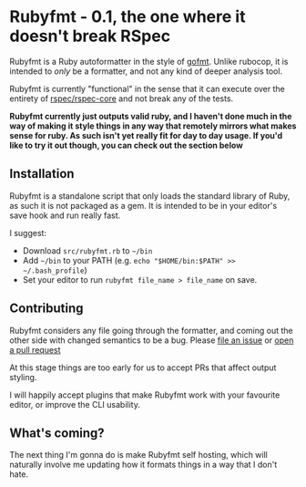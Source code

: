 # Rubyfmt - 0.1, the one where it doesn't break RSpec

Rubyfmt is a Ruby autoformatter in the style of
[gofmt](https://golang.org/cmd/gofmt/).  Unlike rubocop, it is intended to
*only* be a formatter, and not any kind of deeper analysis tool.

Rubyfmt is currently "functional" in the sense that it can execute over the
entirety of [rspec/rspec-core](https://github.com/rspec/rspec-core) and not
break any of the tests.

**Rubyfmt currently just outputs valid ruby, and I haven't done much in the way
of making it style things in any way that remotely mirrors what makes sense for
ruby. As such isn't yet really fit for day to day usage. If you'd like to try it out
though, you can check out the section below**

## Installation

Rubyfmt is a standalone script that only loads the standard library of Ruby,
as such it is not packaged as a gem. It is intended to be in your editor's save
hook and run really fast.

I suggest:

* Download `src/rubyfmt.rb` to `~/bin`
* Add `~/bin` to your PATH (e.g. `echo "$HOME/bin:$PATH" >> ~/.bash_profile`)
* Set your editor to run `rubyfmt file_name > file_name` on save.


## Contributing

Rubyfmt considers any file going through the formatter, and coming out the other
side with changed semantics to be a bug. Please
[file an issue](https://github.com/samphippen/rubyfmt/issues/new) or [open a pull request](https://github.com/samphippen/rubyfmt/compare)

At this stage things are too early for us to accept PRs that affect output
styling.

I will happily accept plugins that make Rubyfmt work with your favourite editor,
or improve the CLI usability.

## What's coming?

The next thing I'm gonna do is make Rubyfmt self hosting, which will naturally involve me updating how it formats things in a way that I don't hate.
